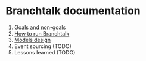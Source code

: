 # Branchtalk documentation

 1. [Goals and non-goals](1_goals_and_non-goals.md)
 2. [How to run Branchtalk](2_how_to_run.md)
 3. [Models design](3_models_design.md)
 4. Event sourcing (TODO)
 5. Lessons learned (TODO)
